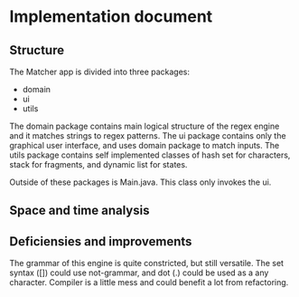 # Implementation document

## Structure

The Matcher app is divided into three packages:
* domain
* ui
* utils

The domain package contains main logical structure of the regex engine and it matches strings to regex patterns.
The ui package contains only the graphical user interface, and uses domain package to match inputs.
The utils package contains self implemented classes of hash set for characters, stack for fragments, and dynamic list for states.

Outside of these packages is Main.java. This class only invokes the ui.


## Space and time analysis



## Deficiensies and improvements

The grammar of this engine is quite constricted, but still versatile. 
The set syntax ([]) could use not-grammar, and dot (.) could be used as a any character.
Compiler is a little mess and could benefit a lot from refactoring. 
